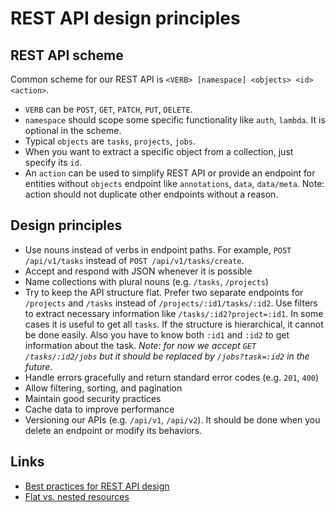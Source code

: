 # REST API design principles

## REST API scheme

Common scheme for our REST API is `<VERB> [namespace] <objects> <id> <action>`.
- `VERB` can be `POST`, `GET`, `PATCH`, `PUT`, `DELETE`.
- `namespace` should scope some specific functionality like `auth`, `lambda`.
  It is optional in the scheme.
- Typical `objects` are `tasks`, `projects`, `jobs`.
- When you want to extract a specific object from a collection, just specify its `id`.
- An `action` can be used to simplify REST API or provide an endpoint for entities
  without `objects` endpoint like `annotations`, `data`, `data/meta`. Note: action
  should not duplicate other endpoints without a reason.

## Design principles
- Use nouns instead of verbs in endpoint paths. For example,
`POST /api/v1/tasks` instead of `POST /api/v1/tasks/create`.
- Accept and respond with JSON whenever it is possible
- Name collections with plural nouns (e.g. `/tasks`, `/projects`)
- Try to keep the API structure flat. Prefer two separate endpoints
for `/projects` and `/tasks` instead of `/projects/:id1/tasks/:id2`. Use
filters to extract necessary information like `/tasks/:id2?project=:id1`.
In some cases it is useful to get all `tasks`. If the structure is
hierarchical, it cannot be done easily. Also you have to know both `:id1`
and `:id2` to get information about the task.
_Note: for now we accept `GET /tasks/:id2/jobs` but it should be replaced
by `/jobs?task=:id2` in the future_.
- Handle errors gracefully and return standard error codes (e.g. `201`, `400`)
- Allow filtering, sorting, and pagination
- Maintain good security practices
- Cache data to improve performance
- Versioning our APIs (e.g. `/api/v1`, `/api/v2`). It should be done when you
delete an endpoint or modify its behaviors.

## Links
- [Best practices for REST API design](https://stackoverflow.blog/2020/03/02/best-practices-for-rest-api-design/)
- [Flat vs. nested resources](https://stackoverflow.com/questions/20951419/what-are-best-practices-for-rest-nested-resources)

